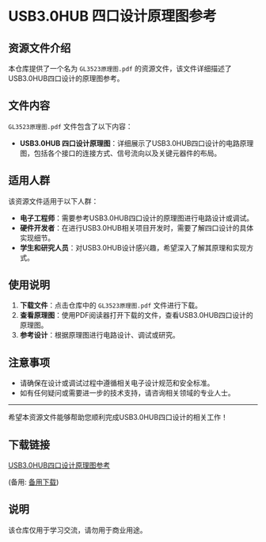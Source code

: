 # USB3.0HUB 四口设计原理图参考

## 资源文件介绍

本仓库提供了一个名为 `GL3523原理图.pdf` 的资源文件，该文件详细描述了USB3.0HUB四口设计的原理图参考。

## 文件内容

`GL3523原理图.pdf` 文件包含了以下内容：

- **USB3.0HUB 四口设计原理图**：详细展示了USB3.0HUB四口设计的电路原理图，包括各个接口的连接方式、信号流向以及关键元器件的布局。

## 适用人群

该资源文件适用于以下人群：

- **电子工程师**：需要参考USB3.0HUB四口设计的原理图进行电路设计或调试。
- **硬件开发者**：在进行USB3.0HUB相关项目开发时，需要了解四口设计的具体实现细节。
- **学生和研究人员**：对USB3.0HUB设计感兴趣，希望深入了解其原理和实现方式。

## 使用说明

1. **下载文件**：点击仓库中的 `GL3523原理图.pdf` 文件进行下载。
2. **查看原理图**：使用PDF阅读器打开下载的文件，查看USB3.0HUB四口设计的原理图。
3. **参考设计**：根据原理图进行电路设计、调试或研究。

## 注意事项

- 请确保在设计或调试过程中遵循相关电子设计规范和安全标准。
- 如有任何疑问或需要进一步的技术支持，请咨询相关领域的专业人士。

---

希望本资源文件能够帮助您顺利完成USB3.0HUB四口设计的相关工作！

## 下载链接
[USB3.0HUB四口设计原理图参考](https://pan.quark.cn/s/e2c8771a2468) 

(备用: [备用下载](https://pan.baidu.com/s/1fn-_ttFnZaAOpGu64JdblA?pwd=1234))

## 说明

该仓库仅用于学习交流，请勿用于商业用途。
